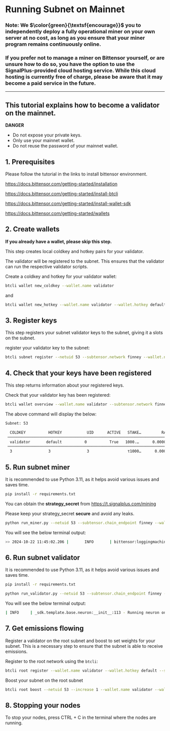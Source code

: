 
# Running Subnet on Mainnet

### Note: We $\color{green}{\textsf{encourage}}$ you to independently deploy a fully operational miner on your own server at no cost, as long as you ensure that your miner program remains continuously online.
### If you prefer not to manage a miner on Bittensor yourself, or are unsure how to do so, you have the option to use the SignalPlus-provided cloud hosting service. While this cloud hosting is currently free of charge, please be aware that it may become a paid service in the future.

---

## This tutorial explains how to become a validator on the mainnet.

**DANGER**
- Do not expose your private keys.
- Only use your mainnet wallet.
- Do not reuse the password of your mainnet wallet.

## 1. Prerequisites

Please follow the tutorial in the links to install bittensor environment. 

https://docs.bittensor.com/getting-started/installation

https://docs.bittensor.com/getting-started/install-btcli

https://docs.bittensor.com/getting-started/install-wallet-sdk

https://docs.bittensor.com/getting-started/wallets


## 2. Create wallets 
**If you already have a wallet, please skip this step.**

This step creates local coldkey and hotkey pairs for your validator.

The validator will be registered to the subnet. This ensures that the validator can run the respective validator scripts.


Create a coldkey and hotkey for your validator wallet:

```bash
btcli wallet new_coldkey --wallet.name validator
```

and

```bash
btcli wallet new_hotkey --wallet.name validator --wallet.hotkey default
```

## 3. Register keys

This step registers your subnet validator keys to the subnet, giving it a slots on the subnet.

register your validator key to the subnet:

```bash
btcli subnet register --netuid 53 --subtensor.network finney --wallet.name validator --wallet.hotkey default
```

## 4. Check that your keys have been registered

This step returns information about your registered keys.

Check that your validator key has been registered:

```bash
btcli wallet overview --wallet.name validator --subtensor.network finney
```

The above command will display the below:

```bash
Subnet: 53

  COLDKEY          HOTKEY           UID      ACTIVE   STAKE…         RANK        TRUST    CONSENSUS    INCENTIVE    DIVIDENDS   EMISSION(…       VTRUST   VPE…   UPDAT…   AXON                 HOTKEY_SS58
 ─────────────────────────────────────────────────────────────────────────────────────────────────────────────────────────────────────────────────────────────────────────────────────────────────────────────
  validator       default          0          True   1000.…      0.00000      0.00000      0.00000      0.00000      0.53239          935      1.00000    *        111   1.1.1.1:8123   5F9KGGQuZa
 ─────────────────────────────────────────────────────────────────────────────────────────────────────────────────────────────────────────────────────────────────────────────────────────────────────────────
  3                3                3                 τ1000…      0.00000      0.00000      0.00000      0.00000      0.53239         ρ935      1.00000    
```


## 5. Run subnet miner

It is recommended to use Python 3.11, as it helps avoid various issues and saves time.

```bash
pip install -r requirements.txt
```

You can obtain the **strategy_secret** from https://t.signalplus.com/mining

Please keep your strategy_secret **secure** and avoid any leaks.
```bash
python run_miner.py --netuid 53 --subtensor.chain_endpoint finney --wallet.name miner --wallet.hotkey default --axon.port 9100 --logging.debug --env prod --neuron.strategy_secret strategy_secret
```

You will see the below terminal output:

```bash
>> 2024-10-22 11:45:02.206 |       INFO       | bittensor:loggingmachine.py:442 | Running validator Axon([::], 9100, 5F9KGGQuZms7Ph4QfwZp9pMWYaEcpJZc9kbom2ZYk, stopped, ['Synapse']) on network: finney with netuid: 53

```

## 6. Run subnet validator

It is recommended to use Python 3.11, as it helps avoid various issues and saves time.

```bash
pip install -r requirements.txt
```

```bash
python run_validator.py --netuid 53 --subtensor.chain_endpoint finney --wallet.name validator --wallet.hotkey default --axon.port 9100 --logging.debug --env prod
```

You will see the below terminal output:

```bash
| INFO     | _sdk.template.base.neuron:__init__:113 - Running neuron on subnet: 232 with uid 2 using network: wss://test.finney.opentensor.ai:443/
```


## 7. Get emissions flowing
Register a validator on the root subnet and boost to set weights for your subnet. This is a necessary step to ensure that the subnet is able to receive emissions.

Register to the root network using the `btcli`:

```bash
btcli root register --wallet.name validator --wallet.hotkey default --subtensor.chain_endpoint finney
```

Boost your subnet on the root subnet

```bash
btcli root boost --netuid 53 --increase 1 --wallet.name validator --wallet.hotkey default --subtensor.chain_endpoint finney
```

## 8. Stopping your nodes

To stop your nodes, press CTRL + C in the terminal where the nodes are running.

